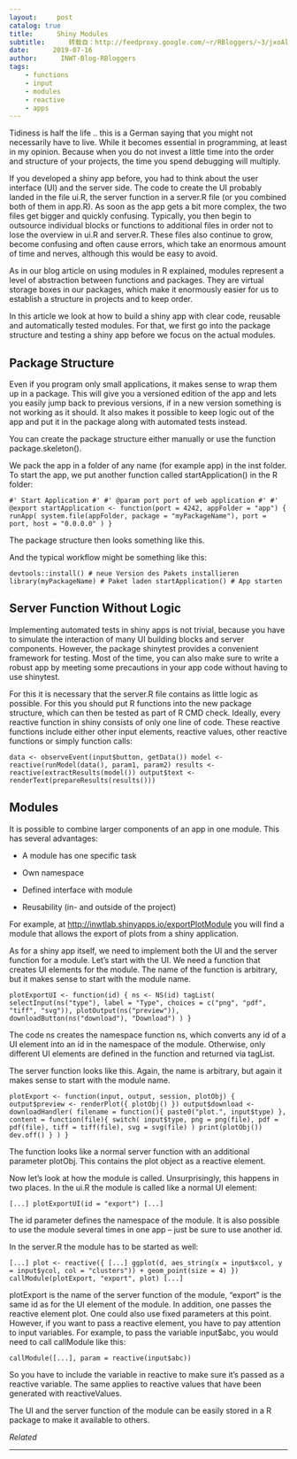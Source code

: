 ```yaml
---
layout:     post
catalog: true
title:      Shiny Modules
subtitle:      转载自：http://feedproxy.google.com/~r/RBloggers/~3/jxoAlzetd_4/
date:      2019-07-16
author:      INWT-Blog-RBloggers
tags:
    - functions
    - input
    - modules
    - reactive
    - apps
---
```








Tidiness is half the life .. this is a German saying that you might not necessarily have to live. While it becomes essential in programming, at least in my opinion. Because when you do not invest a little time into the order and structure of your projects, the time you spend debugging will multiply.

If you developed a shiny app before, you had to think about the user interface (UI) and the server side. The code to create the UI probably landed in the file ui.R, the server function in a server.R file (or you combined both of them in app.R). As soon as the app gets a bit more complex, the two files get bigger and quickly confusing. Typically, you then begin to outsource individual blocks or functions to additional files in order not to lose the overview in ui.R and server.R. These files also continue to grow, become confusing and often cause errors, which take an enormous amount of time and nerves, although this would be easy to avoid.

As in our blog article on using modules in R explained, modules represent a level of abstraction between functions and packages. They are virtual storage boxes in our packages, which make it enormously easier for us to establish a structure in projects and to keep order.

In this article we look at how to build a shiny app with clear code, reusable and automatically tested modules. For that, we first go into the package structure and testing a shiny app before we focus on the actual modules.

## Package Structure

Even if you program only small applications, it makes sense to wrap them up in a package. This will give you a versioned edition of the app and lets you easily jump back to previous versions, if in a new version something is not working as it should. It also makes it possible to keep logic out of the app and put it in the package along with automated tests instead.

You can create the package structure either manually or use the function package.skeleton().

We pack the app in a folder of any name (for example app) in the inst folder. To start the app, we put another function called startApplication() in the R folder:

```
#' Start Application #' #' @param port port of web application #' #' @export startApplication <- function(port = 4242, appFolder = "app") { runApp( system.file(appFolder, package = "myPackageName"), port = port, host = "0.0.0.0" ) }
```

The package structure then looks something like this.

And the typical workflow might be something like this:

```
devtools::install() # neue Version des Pakets installieren library(myPackageName) # Paket laden startApplication() # App starten
```

## Server Function Without Logic

Implementing automated tests in shiny apps is not trivial, because you have to simulate the interaction of many UI building blocks and server components. However, the package shinytest provides a convenient framework for testing. Most of the time, you can also make sure to write a robust app by meeting some precautions in your app code without having to use shinytest.

For this it is necessary that the server.R file contains as little logic as possible. For this you should put R functions into the new package structure, which can then be tested as part of R CMD check. Ideally, every reactive function in shiny consists of only one line of code. These reactive functions include either other input elements, reactive values, other reactive functions or simply function calls:

```
data <- observeEvent(input$button, getData()) model <- reactive(runModel(data(), param1, param2) results <- reactive(extractResults(model()) output$text <- renderText(prepareResults(results()))
```

## Modules

It is possible to combine larger components of an app in one module. This has several advantages:

- A module has one specific task

- Own namespace

- Defined interface with module

- Reusability (in- and outside of the project)


For example, at http://inwtlab.shinyapps.io/exportPlotModule you will find a module that allows the export of plots from a shiny application.

As for a shiny app itself, we need to implement both the UI and the server function for a module. Let’s start with the UI. We need a function that creates UI elements for the module. The name of the function is arbitrary, but it makes sense to start with the module name.

```
plotExportUI <- function(id) { ns <- NS(id) tagList( selectInput(ns("type"), label = "Type", choices = c("png", "pdf", "tiff", "svg")), plotOutput(ns("preview")), downloadButton(ns("download"), "Download") ) }
```

The code ns creates the namespace function ns, which converts any id of a UI element into an id in the namespace of the module. Otherwise, only different UI elements are defined in the function and returned via tagList.

The server function looks like this. Again, the name is arbitrary, but again it makes sense to start with the module name.

```
plotExport <- function(input, output, session, plotObj) { output$preview <- renderPlot({ plotObj() }) output$download <- downloadHandler( filename = function(){ paste0("plot.", input$type) }, content = function(file){ switch( input$type, png = png(file), pdf = pdf(file), tiff = tiff(file), svg = svg(file) ) print(plotObj()) dev.off() } ) }
```

The function looks like a normal server function with an additional parameter plotObj. This contains the plot object as a reactive element.

Now let’s look at how the module is called. Unsurprisingly, this happens in two places. In the ui.R the module is called like a normal UI element:

```
[...] plotExportUI(id = "export") [...]
```

The id parameter defines the namespace of the module. It is also possible to use the module several times in one app – just be sure to use another id.

In the server.R the module has to be started as well:

```
[...] plot <- reactive({ [...] ggplot(d, aes_string(x = input$xcol, y = input$ycol, col = "clusters")) + geom_point(size = 4) }) callModule(plotExport, "export", plot) [...]
```

plotExport is the name of the server function of the module, “export” is the same id as for the UI element of the module. In addition, one passes the reactive element plot. One could also use fixed parameters at this point. However, if you want to pass a reactive element, you have to pay attention to input variables. For example, to pass the variable input$abc, you would need to call callModule like this:

```
callModule([...], param = reactive(input$abc))
```

So you have to include the variable in reactive to make sure it’s passed as a reactive variable. The same applies to reactive values that have been generated with reactiveValues.

The UI and the server function of the module can be easily stored in a R package to make it available to others.


*Related*







---
